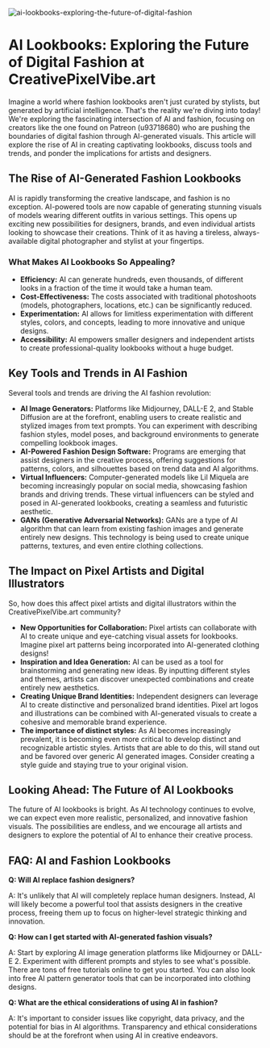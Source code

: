 ![ai-lookbooks-exploring-the-future-of-digital-fashion](https://images.pexels.com/photos/17485742/pexels-photo-17485742.png?auto=compress&cs=tinysrgb&fit=crop&h=627&w=1200)

# AI Lookbooks: Exploring the Future of Digital Fashion at CreativePixelVibe.art

Imagine a world where fashion lookbooks aren't just curated by stylists, but generated by artificial intelligence. That's the reality we're diving into today! We're exploring the fascinating intersection of AI and fashion, focusing on creators like the one found on Patreon (u93718680) who are pushing the boundaries of digital fashion through AI-generated visuals. This article will explore the rise of AI in creating captivating lookbooks, discuss tools and trends, and ponder the implications for artists and designers.

## The Rise of AI-Generated Fashion Lookbooks

AI is rapidly transforming the creative landscape, and fashion is no exception. AI-powered tools are now capable of generating stunning visuals of models wearing different outfits in various settings. This opens up exciting new possibilities for designers, brands, and even individual artists looking to showcase their creations. Think of it as having a tireless, always-available digital photographer and stylist at your fingertips.

### What Makes AI Lookbooks So Appealing?

*   **Efficiency:** AI can generate hundreds, even thousands, of different looks in a fraction of the time it would take a human team.
*   **Cost-Effectiveness:** The costs associated with traditional photoshoots (models, photographers, locations, etc.) can be significantly reduced.
*   **Experimentation:** AI allows for limitless experimentation with different styles, colors, and concepts, leading to more innovative and unique designs.
*   **Accessibility:** AI empowers smaller designers and independent artists to create professional-quality lookbooks without a huge budget.

## Key Tools and Trends in AI Fashion

Several tools and trends are driving the AI fashion revolution:

*   **AI Image Generators:** Platforms like Midjourney, DALL-E 2, and Stable Diffusion are at the forefront, enabling users to create realistic and stylized images from text prompts. You can experiment with describing fashion styles, model poses, and background environments to generate compelling lookbook images.
*   **AI-Powered Fashion Design Software:** Programs are emerging that assist designers in the creative process, offering suggestions for patterns, colors, and silhouettes based on trend data and AI algorithms.
*   **Virtual Influencers:** Computer-generated models like Lil Miquela are becoming increasingly popular on social media, showcasing fashion brands and driving trends. These virtual influencers can be styled and posed in AI-generated lookbooks, creating a seamless and futuristic aesthetic.
*   **GANs (Generative Adversarial Networks):** GANs are a type of AI algorithm that can learn from existing fashion images and generate entirely new designs. This technology is being used to create unique patterns, textures, and even entire clothing collections.

## The Impact on Pixel Artists and Digital Illustrators

So, how does this affect pixel artists and digital illustrators within the CreativePixelVibe.art community?

*   **New Opportunities for Collaboration:** Pixel artists can collaborate with AI to create unique and eye-catching visual assets for lookbooks. Imagine pixel art patterns being incorporated into AI-generated clothing designs!
*   **Inspiration and Idea Generation:** AI can be used as a tool for brainstorming and generating new ideas. By inputting different styles and themes, artists can discover unexpected combinations and create entirely new aesthetics.
*   **Creating Unique Brand Identities:** Independent designers can leverage AI to create distinctive and personalized brand identities. Pixel art logos and illustrations can be combined with AI-generated visuals to create a cohesive and memorable brand experience.
*   **The importance of distinct styles:** As AI becomes increasingly prevalent, it is becoming even more critical to develop distinct and recognizable artistic styles. Artists that are able to do this, will stand out and be favored over generic AI generated images. Consider creating a style guide and staying true to your original vision. 

## Looking Ahead: The Future of AI Lookbooks

The future of AI lookbooks is bright. As AI technology continues to evolve, we can expect even more realistic, personalized, and innovative fashion visuals. The possibilities are endless, and we encourage all artists and designers to explore the potential of AI to enhance their creative process.

## FAQ: AI and Fashion Lookbooks

**Q: Will AI replace fashion designers?**

A: It's unlikely that AI will completely replace human designers. Instead, AI will likely become a powerful tool that assists designers in the creative process, freeing them up to focus on higher-level strategic thinking and innovation.

**Q: How can I get started with AI-generated fashion visuals?**

A: Start by exploring AI image generation platforms like Midjourney or DALL-E 2. Experiment with different prompts and styles to see what's possible. There are tons of free tutorials online to get you started. You can also look into free AI pattern generator tools that can be incorporated into clothing designs.

**Q: What are the ethical considerations of using AI in fashion?**

A: It's important to consider issues like copyright, data privacy, and the potential for bias in AI algorithms. Transparency and ethical considerations should be at the forefront when using AI in creative endeavors.
